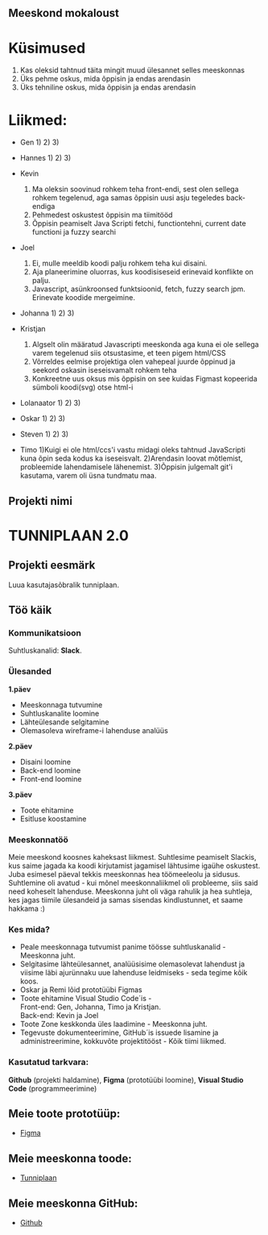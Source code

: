 ## Meeskond mokaloust

# Küsimused

 1) Kas oleksid tahtnud täita mingit muud ülesannet selles meeskonnas
 2) Üks pehme oskus, mida õppisin ja endas arendasin
 3) Üks tehniline oskus, mida õppisin ja endas arendasin


# Liikmed:

- Gen
  1)
  2)
  3)
  
- Hannes
  1)
  2)
  3)
  
- Kevin
  1)  Ma oleksin soovinud rohkem teha front-endi, sest olen sellega rohkem tegelenud, aga samas õppisin uusi asju tegeledes back-endiga
  2)  Pehmedest oskustest õppisin ma tiimitööd
  3)  Õppisin peamiselt Java Scripti fetchi, functiontehni, current date functioni ja fuzzy searchi
  
- Joel
  1)  Ei, mulle meeldib koodi palju rohkem teha kui disaini.
  2)  Aja planeerimine oluorras, kus koodisiseseid erinevaid konflikte on palju.
  3)  Javascript, asünkroonsed funktsioonid, fetch, fuzzy search jpm. Erinevate koodide mergeimine.
  
- Johanna
  1)
  2)
  3)
  
- Kristjan
  1) Algselt olin määratud Javascripti meeskonda aga kuna ei ole sellega varem tegelenud siis otsustasime, et teen pigem html/CSS
  2) Võrreldes eelmise projektiga olen vahepeal juurde õppinud ja seekord oskasin iseseisvamalt rohkem teha 
  3) Konkreetne uus oksus mis õppisin on see kuidas Figmast kopeerida sümboli koodi(svg) otse html-i
  
- Lolanaator
  1)
  2)
  3)
  
- Oskar
  1)
  2)
  3)
  
- Steven
  1)
  2)
  3)
  
- Timo
  1)Kuigi ei ole html/ccs'i vastu midagi oleks tahtnud JavaScripti kuna õpin seda kodus ka iseseisvalt.
  2)Arendasin loovat mõtlemist, probleemide lahendamisele lähenemist.
  3)Õppisin julgemalt git'i kasutama, varem oli üsna tundmatu maa.
  
## Projekti nimi
# TUNNIPLAAN 2.0
## Projekti eesmärk
Luua kasutajasõbralik tunniplaan.
## Töö käik
### Kommunikatsioon
Suhtluskanalid: **Slack**.
### Ülesanded
**1.päev**
- Meeskonnaga tutvumine
- Suhtluskanalite loomine
- Lähteülesande selgitamine
- Olemasoleva wireframe-i lahenduse analüüs <br>

**2.päev**
- Disaini loomine
- Back-end loomine
- Front-end loomine <br>

**3.päev**
- Toote ehitamine
- Esitluse koostamine
### Meeskonnatöö
Meie meeskond koosnes kaheksast liikmest. Suhtlesime peamiselt Slackis, kus saime jagada ka koodi kirjutamist jagamisel lähtusime igaühe oskustest.
Juba esimesel päeval tekkis meeskonnas hea töömeeleolu ja sidusus. Suhtlemine oli avatud - kui mõnel meeskonnaliikmel oli probleeme, siis said need koheselt lahenduse. Meeskonna juht oli väga rahulik ja hea suhtleja, kes jagas tiimile ülesandeid ja samas sisendas kindlustunnet, et saame hakkama :)
### Kes mida?
- Peale meeskonnaga tutvumist panime töösse suhtluskanalid - Meeskonna juht.
- Selgitasime lähteülesannet, analüüsisime olemasolevat lahendust ja viisime läbi ajurünnaku uue lahenduse leidmiseks - seda tegime kõik koos.
- Oskar ja Remi lõid prototüübi Figmas
- Toote ehitamine Visual Studio Code´is - <br>Front-end: Gen, Johanna, Timo ja Kristjan.<br> Back-end: Kevin ja Joel
- Toote Zone keskkonda üles laadimine - Meeskonna juht.
- Tegevuste dokumenteerimine, GitHub´is issuede lisamine ja administreerimine, kokkuvõte projektitööst - Kõik tiimi liikmed.
### Kasutatud tarkvara:
**Github** (projekti haldamine), **Figma** (prototüübi loomine), **Visual Studio Code** (programmeerimine)
## Meie toote prototüüp:
- [Figma](https://www.figma.com/file/766eoYU2AjyJpAfeWptnZr/Untitled?node-id=0%3A1)
## Meie meeskonna toode:
- [Tunniplaan](https://local-host.netlify.app)
## Meie meeskonna GitHub:
- [Github](https://github.com/TimTimDev/LocalHost)
